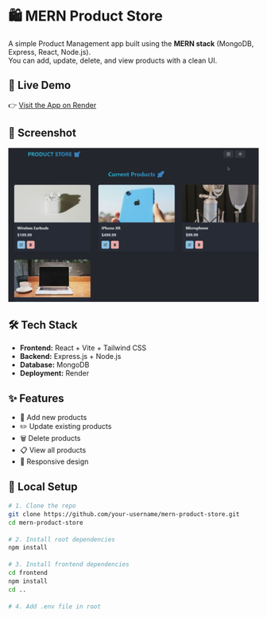 # 🛍️ MERN Product Store

A simple Product Management app built using the **MERN stack** (MongoDB, Express, React, Node.js).  
You can add, update, delete, and view products with a clean UI.

## 🚀 Live Demo

👉 [Visit the App on Render](https://product-store-7rhh.onrender.com)

## 📸 Screenshot

![Product Store Screenshot](Screenshots/screenshot-for-readme.png)

## 🛠️ Tech Stack

- **Frontend:** React + Vite + Tailwind CSS
- **Backend:** Express.js + Node.js
- **Database:** MongoDB
- **Deployment:** Render

## ✨ Features

- 📝 Add new products  
- ✏️ Update existing products  
- 🗑️ Delete products  
- 📋 View all products  
- 📱 Responsive design

## 🔧 Local Setup

```bash
# 1. Clone the repo
git clone https://github.com/your-username/mern-product-store.git
cd mern-product-store

# 2. Install root dependencies
npm install

# 3. Install frontend dependencies
cd frontend
npm install
cd ..

# 4. Add .env file in root
